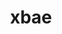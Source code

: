 ---
title: "xbae"
layout: cache
categories: [package, develop-2025-04-06]
meta: {"compilers": ["gcc@11.4.0"], "num_specs": 1, "num_specs_by_stack": {"hep": 1, "root": 1}, "oss": ["ubuntu22.04"], "platforms": ["linux"], "stacks": ["hep", "root"], "targets": ["x86_64_v3"], "versions": ["4.60.4"]}
spec_details: [{"compiler": "gcc@11.4.0", "hash": "b3fezlfzftmjj3drheuyfdzligi2e2qy", "os": "ubuntu22.04", "platform": "linux", "size": "-", "stacks": ["hep", "root"], "target": "x86_64_v3", "variants": ["build_system=autotools"], "versions": ["4.60.4"]}]
---